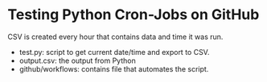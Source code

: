 # Testing Python Cron-Jobs on GitHub
CSV is created every hour that contains data and time it was run.

<ul>
  <li>test.py:  script to get current date/time and export to CSV.</li>
  <li>output.csv: the output from Python</li>
  <li>github/workflows: contains file that automates the script.</li>
</ul>
  

